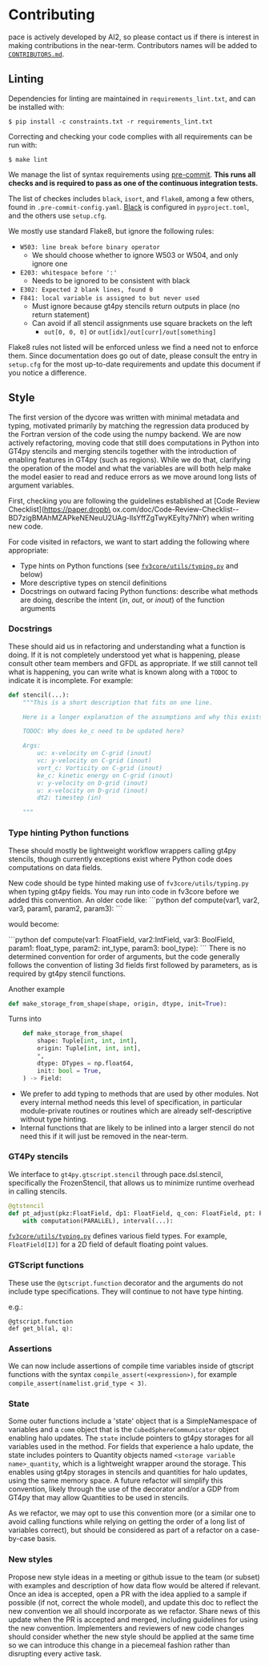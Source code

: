 # Contributing

pace is actively developed by AI2, so please contact us if there is interest in making contributions in the near-term.
Contributors names will be added to [`CONTRIBUTORS.md`](https://github.com/VulcanClimateModeling/fv3core/blob/master/CONTRIBUTORS.md).

## Linting

Dependencies for linting are maintained in `requirements_lint.txt`, and can be installed with:

```shell
$ pip install -c constraints.txt -r requirements_lint.txt
```

Correcting and checking your code complies with all requirements can be run with:

```shell
$ make lint
```

We manage the list of syntax requirements using [pre-commit](https://pre-commit.com/).
**This runs all checks and is required to pass as one of the continuous integration tests.**

The list of checkes includes `black`, `isort`, and `flake8`, among a few others, found in `.pre-commit-config.yaml`.
[Black](https://github.com/ambv/black) is configured in `pyproject.toml`, and the others use `setup.cfg`.

We mostly use standard Flake8, but ignore the following rules:

- `W503: line break before binary operator`
    - We should choose whether to ignore W503 or W504, and only ignore one
- `E203: whitespace before ':'`
    - Needs to be ignored to be consistent with black
- `E302: Expected 2 blank lines, found 0`
- `F841: local variable is assigned to but never used`
    - Must ignore because gt4py stencils return outputs in place (no return statement)
    - Can avoid if all stencil assignments use square brackets on the left
        - `out[0, 0, 0]` or `out[idx]/out[curr]/out[something]`

Flake8 rules not listed will be enforced unless we find a need not to enforce them.
Since documentation does go out of date, please consult the entry in `setup.cfg` for the most up-to-date requirements and update this document if you notice a difference.

## Style

The first version of the dycore was written with minimal metadata and typing, motivated primarily by matching the regression data produced by the Fortran version of the code using the numpy backend.
We are now actively refactoring, moving code that still does computations in Python into GT4py stencils and merging stencils together with the introduction of enabling features in GT4py (such as regions).
While we do that, clarifying the operation of the model and what the variables are will both help make the model easier to read and reduce errors as we move around long lists of argument variables.

First, checking you are following the guidelines established at [Code Review Checklist](https://paper.dropb\
ox.com/doc/Code-Review-Checklist--BD7zigBMAhMZAPkeNENeuU2UAg-IlsYffZgTwyKEylty7NhY) when writing new code.

For code visited in refactors, we want to start adding the following where appropriate:
- Type hints on Python functions (see [`fv3core/utils/typing.py`](https://github.com/VulcanClimateModeling/fv3core/blob/master/fv3core/utils/typing.py) and below)
- More descriptive types on stencil definitions
- Docstrings on outward facing Python functions: describe what methods are doing, describe the intent (*in*, *out*, or *inout*) of the function arguments

### Docstrings
These should aid us in refactoring and understanding what a function is doing. If it is not completely understood yet what is happening, please consult other team members and GFDL as appropriate. If we still cannot tell what is happening, you can write what is known along with a `TODOC` to indicate it is incomplete.
For example:

```python
def stencil(...):
    """This is a short description that fits on one line.

    Here is a longer explanation of the assumptions and why this exists.

    TODOC: Why does ke_c need to be updated here?

    Args:
        uc: x-velocity on C-grid (inout)
        vc: y-velocity on C-grid (inout)
        vort_c: Vorticity on C-grid (inout)
        ke_c: kinetic energy on C-grid (inout)
        v: y-velocity on D-grid (inout)
        u: x-velocity on D-grid (inout)
        dt2: timestep (in)

    """
```


### Type hinting Python functions
These should mostly be lightweight workflow wrappers calling gt4py stencils, though currently exceptions exist where Python code does computations on data fields.

New code should be type hinted making use of `fv3core/utils/typing.py` when typing gt4py fields. You may run into code in fv3core before we added this convention. An older code like:
\```python
def compute(var1, var2, var3, param1, param2, param3):
\```

would become:

\```python
def compute(var1: FloatField, var2:IntField, var3: BoolField,
            param1: float_type, param2: int_type, param3: bool_type):
\```
There is no determined convention for order of arguments, but the code generally follows the convention of listing 3d fields first followed by parameters, as is required by gt4py stencil functions.

Another example
```python
def make_storage_from_shape(shape, origin, dtype, init=True):
```

Turns into
```python
    def make_storage_from_shape(
        shape: Tuple[int, int, int],
        origin: Tuple[int, int, int],
        *,
        dtype: DTypes = np.float64,
        init: bool = True,
    ) -> Field:
```

- We prefer to add typing to methods that are used by other modules.
  Not every internal method needs this level of specification, in particular module-private routines or routines which are already self-descriptive without type hinting.
- Internal functions that are likely to be inlined into a larger stencil do not need this if it will just be removed in the near-term.

### GT4Py stencils
We interface to `gt4py.gtscript.stencil` through pace.dsl.stencil, specifically the FrozenStencil, that allows us to minimize runtime overhead in calling stencils. 


```python
@gtstencil
def pt_adjust(pkz:FloatField, dp1: FloatField, q_con: FloatField, pt: FloatField):
    with computation(PARALLEL), interval(...):
```

[`fv3core/utils/typing.py`](https://github.com/VulcanClimateModeling/fv3core/blob/master/fv3core/utils/typing.py) defines various field types.
For example, `FloatField[IJ]` for a 2D field of default floating point values.


### GTScript functions
These use the `@gtscript.function` decorator and the arguments do not include type
specifications. They will continue to not have type hinting.

e.g.:

    @gtscript.function
    def get_bl(al, q):

### Assertions
We can now include assertions of compile time variables inside of gtscript functions with the syntax `compile_assert(<expression>)`, for example `compile_assert(namelist.grid_type < 3)`.

### State
Some outer functions include a 'state' object that is a SimpleNamespace of variables and a `comm` object that is the `CubedSphereCommunicator` object enabling halo updates.
The `state` include pointers to gt4py storages for all variables used in the method.
For fields that experience a halo update, the state includes pointers to Quantity objects named `<storage variable name>_quantity`, which is a lightweight wrapper around the storage.
This enables using gt4py storages in stencils and quantities for halo updates, using the same memory space.
A future refactor will simplify this convention, likely through the use of the decorator and/or a GDP from GT4py that may allow Quantities to be used in stencils.

As we refactor, we may opt to use this convention more (or a similar one to avoid calling functions while relying on getting the order of a long list of variables correct), but should be considered as part of a refactor on a case-by-case basis.


### New styles
Propose new style ideas in a meeting or github issue to the team (or subset) with examples and description of how data flow would be altered if relevant. Once an idea is accepted, open a PR with the idea applied to a sample if possible (if not, correct the whole model), and update this doc to reflect the new convention we all should incorporate as we refactor.
Share news of this update when the PR is accepted and merged, including guidelines for using the new convention.
Implementers and reviewers of new code changes should consider whether the new style should be applied at the same time so we can introduce this change in a piecemeal fashion rather than disrupting every active task.
